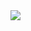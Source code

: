 <img src="https://drive.google.com/file/d/1nXQ_Eefdyr3ih196QhyF0kyIFtSwkq-e/view?usp=sharing" atl="eisa_rezaei" />

